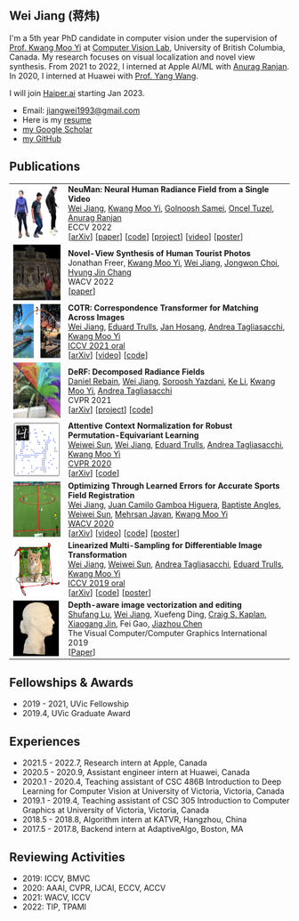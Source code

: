 ## Wei Jiang (蒋炜)

I'm a 5th year PhD candidate in computer vision under the supervision of [Prof. Kwang Moo Yi](https://www.cs.ubc.ca/~kmyi/) at [Computer Vision Lab](https://vision.cs.ubc.ca/), University of British Columbia, Canada. My research focuses on visual localization and novel view synthesis.
From 2021 to 2022, I interned at Apple AI/ML with [Anurag Ranjan](https://anuragranj.github.io/). In 2020, I interned at Huawei with [Prof. Yang Wang](https://users.encs.concordia.ca/~wayang/).

I will join [Haiper.ai](https://www.haiper.ai) starting Jan 2023.

* Email: jiangwei1993@gmail.com
* Here is my [resume](./pdfs/jw_resume.pdf)
* [my Google Scholar](https://scholar.google.com/citations?user=OsqGLUAAAAAJ&hl)
* [my GitHub](https://github.com/jiangwei221)

## Publications

|                                                              |                                                              |
| :----------------------------------------------------------- | ------------------------------------------------------------ |
| <img style="float: left;" src="./figs/neuman.png" height="100"> | **NeuMan: Neural Human Radiance Field from a Single Video**<br /><ins>Wei Jiang</ins>, [Kwang Moo Yi](https://www.cs.ubc.ca/~kmyi/), [Golnoosh Samei](https://scholar.google.com/citations?user=kDrzTfsAAAAJ&hl=en), [Oncel Tuzel](https://www.onceltuzel.net), [Anurag Ranjan](https://anuragranj.github.io/)<br />ECCV 2022<br />[[arXiv](https://arxiv.org/abs/2203.12575)] [[paper](https://www.ecva.net/papers/eccv_2022/papers_ECCV/html/3737_ECCV_2022_paper.php)] [[code](https://github.com/apple/ml-neuman)] [[project](https://machinelearning.apple.com/research/neural-human-radiance-field)] [[video](https://youtu.be/zEWuSxUsbEs)] [[poster](./pdfs/neuman_poster.pdf)]|
| <img style="float: left;" src="./figs/3d_photo.png" height="100"> | **Novel-View Synthesis of Human Tourist Photos**<br />Jonathan Freer, [Kwang Moo Yi](https://www.cs.ubc.ca/~kmyi/), <ins>Wei Jiang</ins>, [Jongwon Choi](https://sites.google.com/site/jwchoivision/), [Hyung Jin Chang](https://hyungjinchang.wordpress.com)<br />WACV 2022<br />[[paper](https://openaccess.thecvf.com/content/WACV2022/papers/Freer_Novel-View_Synthesis_of_Human_Tourist_Photos_WACV_2022_paper.pdf)]|
| <img style="float: left;" src="./figs/cotr.png" height="100"> | **COTR: Correspondence Transformer for Matching Across Images**<br /><ins>Wei Jiang</ins>, [Eduard Trulls](https://etrulls.github.io), [Jan Hosang](https://janhosang.com), [Andrea Tagliasacchi](https://taiya.github.io), [Kwang Moo Yi](https://www.cs.ubc.ca/~kmyi/)<br />[ICCV 2021 oral](https://youtu.be/bOZ12kgfn3E)<br />[[arXiv](https://arxiv.org/abs/2103.14167)] [[video](./vids/cotr/README.html)] [[code](https://github.com/ubc-vision/COTR)]|
| <img style="float: left;" src="./figs/derf.png" height="100"> | **DeRF: Decomposed Radiance Fields**<br />[Daniel Rebain](http://drebain.com), <ins>Wei Jiang</ins>, [Soroosh Yazdani](https://scholar.google.com/citations?user=u6IqTfoAAAAJ), [Ke Li](http://www.sfu.ca/~keli/), [Kwang Moo Yi](https://www.cs.ubc.ca/~kmyi/), [Andrea Tagliasacchi](https://taiya.github.io)<br />CVPR 2021<br />[[arXiv](https://arxiv.org/abs/2011.12490)] [[project](https://ubc-vision.github.io/derf/)] [[code](https://github.com/ubc-vision/derf/)] |
| <img style="float: left;" src="./figs/acne.png" height="100"> | **Attentive Context Normalization for Robust Permutation-Equivariant Learning**<br />[Weiwei Sun](https://wsunid.github.io), <ins>Wei Jiang</ins>, [Eduard Trulls](https://etrulls.github.io), [Andrea Tagliasacchi](https://taiya.github.io), [Kwang Moo Yi](https://www.cs.ubc.ca/~kmyi/)<br />[CVPR 2020](https://www.youtube.com/watch?v=sBxguUF3XAQ)<br />[[arXiv](https://arxiv.org/abs/1907.02545)] [[code](https://github.com/vcg-uvic/acne)] |
| <img style="float: left;" src="./figs/sportsfield.png" height="100"> | **Optimizing Through Learned Errors for Accurate Sports Field Registration**<br /><ins>Wei Jiang</ins>, [Juan Camilo Gamboa Higuera](http://cim.mcgill.ca/~gamboa/), [Baptiste Angles](https://scholar.google.ca/citations?user=TINTysAAAAAJ&hl=en), [Weiwei Sun](https://wsunid.github.io), [Mehrsan Javan](https://scholar.google.ca/citations?user=3S8O0b4AAAAJ&hl=en), [Kwang Moo Yi](https://www.cs.ubc.ca/~kmyi/)<br />[WACV 2020](https://www.youtube.com/watch?v=HiE5yFoT7wY&list=PL_bDvITUYucC_TaW84be8iharg4Vj3UVj&index=1&t=4219s)<br />[[arXiv](https://arxiv.org/abs/1909.08034)] [[video](./vids/sportsfield/README.html)] [[code](https://github.com/vcg-uvic/sportsfield_release)] [[poster](./pdfs/sportsfield_poster.pdf)] |
| <img style="float: left;" src="./figs/linearized.png" height="100"> | **Linearized Multi-Sampling for Differentiable Image Transformation**<br /><ins>Wei Jiang</ins>, [Weiwei Sun](https://wsunid.github.io), [Andrea Tagliasacchi](https://taiya.github.io), [Eduard Trulls](https://etrulls.github.io), [Kwang Moo Yi](https://www.cs.ubc.ca/~kmyi/)<br />[ICCV 2019 oral](https://youtu.be/qUu1076IMWo?t=2299)<br />[[arXiv](https://arxiv.org/abs/1901.07124/)] [[code](https://github.com/vcg-uvic/linearized_multisampling_release)] [[poster](./pdfs/iccv_2019_poster.pdf)] |
| <img style="float: left;" src="./figs/diffusion_curves.png" height="100"> | **Depth-aware image vectorization and editing**<br />[Shufang Lu](https://scholar.google.com/citations?user=fEN2q1sAAAAJ&hl=en), <ins>Wei Jiang</ins>, Xuefeng Ding, [Craig S. Kaplan](https://cs.uwaterloo.ca/~csk/), [Xiaogang Jin](http://www.cad.zju.edu.cn/home/jin/), Fei Gao, [Jiazhou Chen](http://www.cad.zju.edu.cn/home/chenjiazhou/)<br />The Visual Computer/Computer Graphics International 2019<br />[[Paper](https://link.springer.com/article/10.1007%2Fs00371-019-01671-0)] |

## Fellowships & Awards

* 2019 - 2021, UVic Fellowship
* 2019.4, UVic Graduate Award

## Experiences

* 2021.5 - 2022.7, Research intern at Apple, Canada
* 2020.5 - 2020.9, Assistant engineer intern at Huawei, Canada
* 2020.1 - 2020.4, Teaching assistant of CSC 486B Introduction to Deep Learning for Computer Vision at University of Victoria, Victoria, Canada
* 2019.1 - 2019.4, Teaching assistant of CSC 305 Introduction to Computer Graphics at University of Victoria, Victoria, Canada
* 2018.5 - 2018.8, Algorithm intern at KATVR, Hangzhou, China
* 2017.5 - 2017.8, Backend intern at AdaptiveAlgo, Boston, MA


## Reviewing Activities

- 2019: ICCV, BMVC
- 2020: AAAI, CVPR, IJCAI, ECCV, ACCV
- 2021: WACV, ICCV
- 2022: TIP, TPAMI

